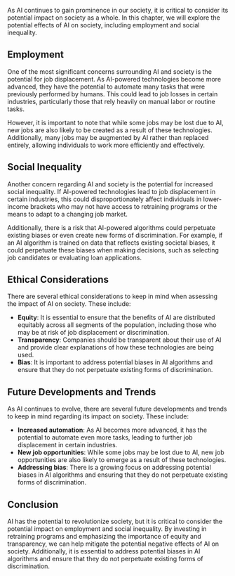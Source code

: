 
As AI continues to gain prominence in our society, it is critical to consider its potential impact on society as a whole. In this chapter, we will explore the potential effects of AI on society, including employment and social inequality.

Employment
----------

One of the most significant concerns surrounding AI and society is the potential for job displacement. As AI-powered technologies become more advanced, they have the potential to automate many tasks that were previously performed by humans. This could lead to job losses in certain industries, particularly those that rely heavily on manual labor or routine tasks.

However, it is important to note that while some jobs may be lost due to AI, new jobs are also likely to be created as a result of these technologies. Additionally, many jobs may be augmented by AI rather than replaced entirely, allowing individuals to work more efficiently and effectively.

Social Inequality
-----------------

Another concern regarding AI and society is the potential for increased social inequality. If AI-powered technologies lead to job displacement in certain industries, this could disproportionately affect individuals in lower-income brackets who may not have access to retraining programs or the means to adapt to a changing job market.

Additionally, there is a risk that AI-powered algorithms could perpetuate existing biases or even create new forms of discrimination. For example, if an AI algorithm is trained on data that reflects existing societal biases, it could perpetuate these biases when making decisions, such as selecting job candidates or evaluating loan applications.

Ethical Considerations
----------------------

There are several ethical considerations to keep in mind when assessing the impact of AI on society. These include:

* **Equity**: It is essential to ensure that the benefits of AI are distributed equitably across all segments of the population, including those who may be at risk of job displacement or discrimination.
* **Transparency**: Companies should be transparent about their use of AI and provide clear explanations of how these technologies are being used.
* **Bias**: It is important to address potential biases in AI algorithms and ensure that they do not perpetuate existing forms of discrimination.

Future Developments and Trends
------------------------------

As AI continues to evolve, there are several future developments and trends to keep in mind regarding its impact on society. These include:

* **Increased automation**: As AI becomes more advanced, it has the potential to automate even more tasks, leading to further job displacement in certain industries.
* **New job opportunities**: While some jobs may be lost due to AI, new job opportunities are also likely to emerge as a result of these technologies.
* **Addressing bias**: There is a growing focus on addressing potential biases in AI algorithms and ensuring that they do not perpetuate existing forms of discrimination.

Conclusion
----------

AI has the potential to revolutionize society, but it is critical to consider the potential impact on employment and social inequality. By investing in retraining programs and emphasizing the importance of equity and transparency, we can help mitigate the potential negative effects of AI on society. Additionally, it is essential to address potential biases in AI algorithms and ensure that they do not perpetuate existing forms of discrimination.
